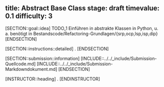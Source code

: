 title: Abstract Base Class
stage: draft
timevalue: 0.1
difficulty: 3
---

[SECTION::goal::idea]
TODO_1 Einführen in abstrakte Klassen in Python, u. a. benötigt in 
Bestandscode/Refactoring-Grundlagen/{srp,ocp,lsp,isp,dip}
[ENDSECTION]


[SECTION::instructions::detailed]
.
[ENDSECTION]

[SECTION::submission::information]
[INCLUDE::../../_include/Submission-Quellcode.md]
[INCLUDE::../../_include/Submission-Markdowndokument.md]
[ENDSECTION]

[INSTRUCTOR::heading]
.
[ENDINSTRUCTOR]
